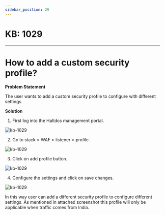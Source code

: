 ```yaml
---
sidebar_position: 29
---
```


# KB: 1029
-----------

# How to add a custom security profile?

**Problem Statement**

The user wants to add a custom security profile to configure with different settings.

**Solution**

1. First log into the Haltdos management portal.

![kb-1029](/tutorials/a1.png)

2. Go to stack > WAF > listener > profile.

![kb-1029](/tutorials/a2.png)

3. Click on add profile button.

![kb-1029](/tutorials/a3.png)

4. Configure the settings and click on save changes.

![kb-1029](/tutorials/a4.png)

In this way user can add a different security profile to configure different settings. As mentioned in attached screenshot this profile will only be applicable when traffic comes from India.



